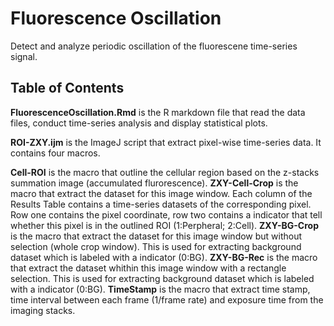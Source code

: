 # Fluorescence Oscillation
Detect and analyze periodic oscillation of the fluorescene time-series signal.

## Table of Contents

**FluorescenceOscillation.Rmd** is the R markdown file that read the data files, conduct time-series analysis and display statistical plots. 

**ROI-ZXY.ijm** is the ImageJ script that extract pixel-wise time-series data. It contains four macros. 

**Cell-ROI** is the macro that outline the cellular region based on the z-stacks summation image (accumulated flurorescence). **ZXY-Cell-Crop** is the macro that extract the dataset for this image window. Each column of the Results Table contains a time-series datasets of the corresponding pixel. Row one contains the pixel coordinate, row two contains a indicator that tell whether this pixel is in the outlined ROI (1:Perpheral; 2:Cell). **ZXY-BG-Crop** is the macro that extract the dataset for this image window but without selection (whole crop window). This is used for extracting background dataset which is labeled with a indicator (0:BG). **ZXY-BG-Rec** is the macro that extract the dataset whithin this image window with a rectangle selection. This is used for extracting background dataset which is labeled with a indicator (0:BG). **TimeStamp** is the macro that extract time stamp, time interval between each frame (1/frame rate) and exposure time from the imaging stacks. 



